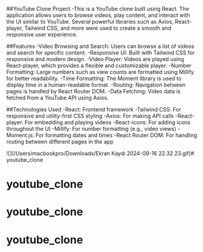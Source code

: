 ##YouTube Clone Project
-This is a YouTube clone built using React. The application allows users to browse videos, play content, and interact with the UI similar to YouTube. Several powerful libraries such as Axios, React-player, Tailwind CSS, and more were used to create a smooth and responsive user experience.

##Features
-Video Browsing and Search: Users can browse a list of videos and search for specific content.
-Responsive UI: Built with Tailwind CSS for responsive and modern design.
-Video Player: Videos are played using React-player, which provides a flexible and customizable player.
-Number Formatting: Large numbers such as view counts are formatted using Millify for better readability.
-Time Formatting: The Moment library is used to display time in a human-readable format.
-Routing: Navigation between pages is handled by React Router DOM.
-Data Fetching: Video data is fetched from a YouTube API using Axios.

##Technologies Used
-React: Frontend framework
-Tailwind CSS: For responsive and utility-first CSS styling
-Axios: For making API calls
-React-player: For embedding and playing videos
-React-icons: For adding icons throughout the UI
-Millify: For number formatting (e.g., video views)
-Moment.js: For formatting dates and times
-React Router DOM: For handling routing between different pages in the app

![](/Users/macbookpro/Downloads/Ekran Kaydı 2024-09-16 22.32.23.gif)# youtube_clone
# youtube_clone
# youtube_clone
# youtube_clone
